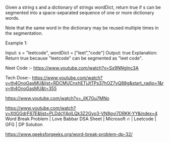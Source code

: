 Given a string s and a dictionary of strings wordDict, return true if s can be segmented into a space-separated sequence of one or more dictionary words.

Note that the same word in the dictionary may be reused multiple times in the segmentation.

 

Example 1:

Input: s = "leetcode", wordDict = ["leet","code"]
Output: true
Explanation: Return true because "leetcode" can be segmented as "leet code".

Neet Code :- 
https://www.youtube.com/watch?v=Sx9NNgInc3A



Tech Dose:- 
https://www.youtube.com/watch?v=th4OnoGasMU&list=RDCMUCnxhETjJtTPs37hOZ7vQ88g&start_radio=1&rv=th4OnoGasMU&t=355


https://www.youtube.com/watch?v=_iIK7Gu7MNo


https://www.youtube.com/watch?v=XtIGGdrF67E&list=PLDdcY4olLQk3Z2Gyo3-VN8gvi7DRKK-YY&index=4
Word Break Problem | Love Babbar DSA Sheet | Microsoft 🔥 | Leetcode | GFG | DP Solution


https://www.geeksforgeeks.org/word-break-problem-dp-32/

